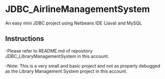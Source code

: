# JDBC_AirlineManagementSystem
An easy mini JDBC project using Netbeans IDE (Java) and MySQL

## Instructions

-Please refer to README.md of repository JDBC_LibraryManagementSystem in this account.

-Note: This is a very small and basic project and not as properly debugged as the Library Management System project in this account.
